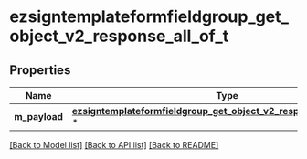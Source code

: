 # ezsigntemplateformfieldgroup_get_object_v2_response_all_of_t

## Properties
Name | Type | Description | Notes
------------ | ------------- | ------------- | -------------
**m_payload** | [**ezsigntemplateformfieldgroup_get_object_v2_response_m_payload_t**](ezsigntemplateformfieldgroup_get_object_v2_response_m_payload.md) \* |  | 

[[Back to Model list]](../README.md#documentation-for-models) [[Back to API list]](../README.md#documentation-for-api-endpoints) [[Back to README]](../README.md)


